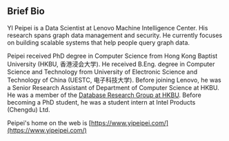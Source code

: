 ## Brief Bio

YI Peipei is a Data Scientist at Lenovo Machine Intelligence Center. His research spans graph data management and security. He currently focuses on building scalable systems that help people query graph data.

Peipei received PhD degree in Computer Science from Hong Kong Baptist University (HKBU, 香港浸会大学). He received B.Eng. degree in Computer Science and Technology from University of Electronic Science and Technology of China (UESTC, 电子科技大学). Before joining Lenovo, he was a Senior Research Assistant of Department of Computer Science at HKBU. He was a member of the [Database Research Group at HKBU](https://www.comp.hkbu.edu.hk/~db/). Before becoming a PhD student, he was a student intern at Intel Products (Chengdu) Ltd.

Peipei's home on the web is [https://www.yipeipei.com/](https://www.yipeipei.com/)
